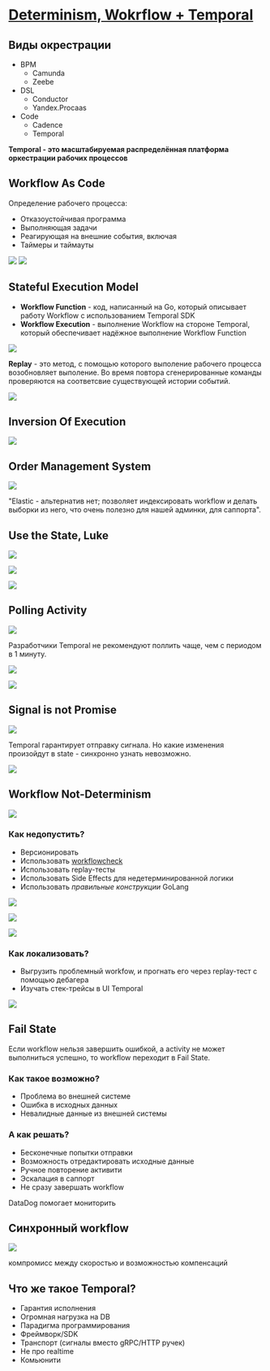 # [Determinism, Wokrflow + Temporal](https://www.youtube.com/watch?v=YfWu5swj-Gg)

## Виды окрестрации

- BPM
  - Camunda
  - Zeebe
- DSL
  - Conductor
  - Yandex.Procaas
- Code
  - Cadence
  - Temporal

**Temporal - это масштабируемая распределённая платформа оркестрации рабочих процессов**

## Workflow As Code

Определение рабочего процесса:

- Отказоустойчивая программа
- Выполняющая задачи
- Реагирующая на внешние события, включая
- Таймеры и таймауты

![](./assets/temporal/workflow-as-code.png)
![](./assets/temporal/workflow-cut.png)

## Stateful Execution Model

- **Workflow Function** - код, написанный на Go, который описывает работу Workflow с использованием Temporal SDK
- **Workflow Execution** - выполнение Workflow на стороне Temporal, который обеспечивает надёжное выполнение Workflow Function

![](./assets/temporal/stateful-execution-model.png)

**Replay** - это метод, с помощью которого выполение рабочего процесса возобновляет выполение. Во время повтора сгенерированные команды проверяются на соответсвие существующей истории событий.

![](./assets/temporal/event-log.png)

## Inversion Of Execution

![](./assets/temporal/inversion-of-execution.png)

## Order Management System

![](./assets/temporal/order-management-system.png)

"Elastic - альтернатив нет; позволяет индексировать workflow и делать выборки из него, что очень полезно для нашей админки, для саппорта".

## Use the State, Luke

![](./assets/temporal/two-db.png)

![](./assets/temporal/use-state.png)

![](./assets/temporal/true-way.png)

## Polling Activity

![](./assets/temporal/polling-activity.png)

Разработчики Temporal не рекомендуют поллить чаще, чем с периодом в 1 минуту.

![](./assets/temporal/high-freq-activity.png)

![](./assets/temporal/low-freq-activity.png)

## Signal is not Promise

![](./assets/temporal/signal-is-not-promise.png)

Temporal гарантирует отправку сигнала. Но какие изменения произойдут в state - синхронно узнать невозможно.

![](./assets/temporal/signal-is-not-promise-code.png)

## Workflow Not-Determinism

![](./assets/temporal/workflow-not-determinism.png)

### Как недопустить?

- Версионировать
- Использовать [workflowcheck](https://pkg.go.dev/go.temporal.io/sdk/contrib/tools/workflowcheck)
- Использовать replay-тесты
- Использовать Side Effects для недетерминированной логики
- Использовать _правильные конструкции_ GoLang

![](./assets/temporal/workflow-not-determinism-version.png)

![](./assets/temporal/workflow-not-determinism-replay-test.png)

![](./assets/temporal/workflow-not-determinism-true-go.png)

### Как локализовать?

- Выгрузить проблемный workfow, и прогнать его через replay-тест с помощью дебагера
- Изучать стек-трейсы в UI Temporal

![](./assets/temporal/workflow-not-determinism-fuckup.png)

## Fail State

Если workflow нельзя завершить ошибкой, а activity не может выполниться успешно, то workflow переходит в Fail State.

### Как такое возможно?

- Проблема во внешней системе
- Ошибка в исходных данных
- Невалидные данные из внешней системы

### А как решать?

- Бесконечные попытки отправки
- Возможность отредактировать исходные данные
- Ручное повторение активити
- Эскалация в саппорт
- Не сразу завершать workflow

DataDog помогает мониторить

## Синхронный workflow

![](./assets/temporal/sync-workflow.png)

компромисс между скоростью и возможностью компенсаций

## Что же такое Temporal?

- Гарантия исполнения
- Огромная нагрузка на DB
- Парадигма программирования
- Фреймворк/SDK
- Транспорт (сигналы вместо gRPC/HTTP ручек)
- Не про realtime
- Комьюнити
